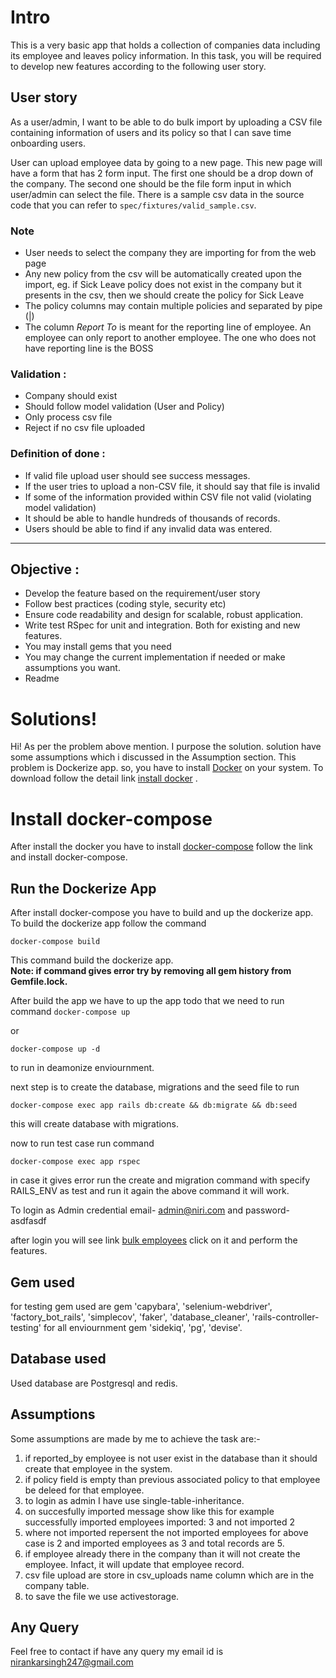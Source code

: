 # Intro
This is a very basic app that holds a collection of companies data including its employee and leaves policy information. In this task, you will be required to develop new features according to the following user story.

## User story
As a user/admin, I want to be able to do bulk import by uploading a CSV file containing information of users and its policy so that I can save time onboarding users.

User can upload employee data by going to a new page. This new page will have a form that has 2 form input. The first one should be a drop down of the company. The second one should be the file form input in which user/admin can select the file. There is a sample csv data in the source code that you can refer to `spec/fixtures/valid_sample.csv`.

### Note
* User needs to select the company they are importing for from the web page
* Any new policy from the csv will be automatically created upon the import, eg. if Sick Leave policy does not exist in the company but it presents in the csv, then we should create the policy for Sick Leave
* The policy columns may contain multiple policies and separated by pipe (|)
* The column *Report To* is meant for the reporting line of employee. An employee can only report to another employee. The one who does not have reporting line is the BOSS

### Validation :

* Company should exist
* Should follow model validation (User and Policy)
* Only process csv file
* Reject if no csv file uploaded


### Definition of done :

* If valid file upload user should see success messages.
* If the user tries to upload a non-CSV file, it should say  that file is invalid
* If some of the information provided within CSV file not valid (violating model validation)
* It should be able to handle hundreds of thousands of records.
* Users should be able to find if any invalid data was entered.
---

## Objective :

* Develop the feature based on the requirement/user story
* Follow best practices (coding style, security etc)
* Ensure code readability and design for scalable, robust application.
* Write test RSpec for unit and integration. Both for existing and new features.
* You may install gems that you need
* You may change the current implementation if needed or make assumptions you want.
* Readme








# Solutions!

Hi! As per the problem above mention. I purpose the solution. solution have some assumptions which i discussed in the Assumption section. This problem is Dockerize app. so, you have to install [Docker](https://www.docker.com) on your system. To download follow the detail link  [install docker](https://www.docker.com/products/docker-desktop) .


# Install docker-compose

After install the docker you have to install [docker-compose](https://docs.docker.com/compose/install/)  follow the link and install docker-compose.

## Run the Dockerize App

After install docker-compose you have to build and up the dockerize app.
To build the dockerize app follow the command

    docker-compose build
This command build the dockerize app.  
**Note: if command gives error try by removing all gem history from Gemfile.lock.**

After build the app we have to up the app todo that we need to run command
`docker-compose up`

or

    docker-compose up -d
to run in deamonize enviournment.

next step is to create the database, migrations and the seed file to run

    docker-compose exec app rails db:create && db:migrate && db:seed
this will create database with migrations.

now to run test case run command

    docker-compose exec app rspec
in case it gives error run the create and migration command with specify RAILS_ENV as test and run it again the above command it will work.

To login as Admin credential email-  admin@niri.com and password- asdfasdf

after login you will see link [bulk employees](http://localhost:3000/admin/employees/new) click on it and perform the features.

## Gem used
for testing gem used are gem 'capybara',  'selenium-webdriver',  'factory_bot_rails', 'simplecov', 'faker', 'database_cleaner', 'rails-controller-testing'
for all enviournment gem 'sidekiq',  'pg',  'devise'.

## Database used
Used database are Postgresql and redis.

## Assumptions

Some assumptions are made by me to achieve the task are:-

 1. if reported_by employee is not user exist in the database than it should create that employee in the system.
 2. if policy field is empty than previous associated policy to that employee be deleed for that employee.
 3. to login as admin I have use single-table-inheritance.
 4. on succesfully imported message show like this for example successfully imported employees imported: 3 and not imported 2
 5. where not imported repersent the not imported employees for above case is 2  and imported employees as 3 and total records are 5.
 6. if employee already there in the company than it will not create the employee. Infact, it will update that employee record.
 7. csv file upload are store in csv_uploads name column which are in the company table.
 8. to save the file we use activestorage.   

## Any Query

Feel free to contact if have any query my email id is nirankarsingh247@gmail.com
